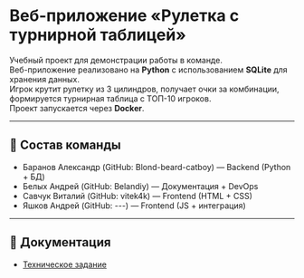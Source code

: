 # Веб-приложение «Рулетка с турнирной таблицей»

Учебный проект для демонстрации работы в команде.  
Веб-приложение реализовано на **Python** с использованием **SQLite** для хранения данных.  
Игрок крутит рулетку из 3 цилиндров, получает очки за комбинации, формируется турнирная таблица с ТОП-10 игроков.  
Проект запускается через **Docker**.

---

## 👥 Состав команды

- Баранов Александр (GitHub: Blond-beard-catboy) — Backend (Python + БД)  
- Белых Андрей (GitHub: Belandiy) — Документация + DevOps
- Савчук Виталий (GitHub: vitek4k) — Frontend (HTML + CSS)
- Яшков Андрей (GitHub: ---) — Frontend (JS + интеграция)

---

## 📌 Документация

- [Техническое задание](tech-task.md)
